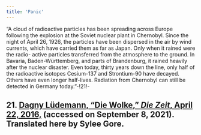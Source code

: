```yaml
---
title: 'Panic'
---
```


“A cloud of radioactive particles has been spreading across Europe following the explosion at the Soviet nuclear plant in Chernobyl. Since the night of April 26, 1926, the particles have been dispersed in the air by wind currents, which have carried them as far as Japan. Only when it rained were the radio- active particles transferred from the atmosphere to the ground. In Bavaria, Baden-Württemberg, and parts of Brandenburg, it rained heavily after the nuclear disaster. Even today, thirty years down the line, only half of the radioactive isotopes Cesium-137 and Strontium-90 have decayed. Others have even longer half-lives. Radiation from Chernobyl can still be detected in Germany today.”-!21!-
## **21.** [Dagny Lüdemann, “Die Wolke,” _Die Zeit_, April 22, 2016,](https://www.zeit.de/wissen/umwelt/2016-04/tschernobyl-gau-wolke-1986-deutschland) (accessed on September 8, 2021). Translated here by Sylee Gore.

&nbsp;

&nbsp;
